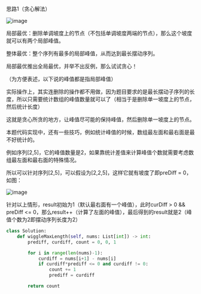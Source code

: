 思路1（贪心解法）

![image](https://user-images.githubusercontent.com/62086490/154088653-69f1736f-c9af-4cca-881e-1d2c128bbe22.png)

局部最优：删除单调坡度上的节点（不包括单调坡度两端的节点），那么这个坡度就可以有两个局部峰值。

整体最优：整个序列有最多的局部峰值，从而达到最长摆动序列。

局部最优推出全局最优，并举不出反例，那么试试贪心！


（为方便表述，以下说的峰值都是指局部峰值）

实际操作上，其实连删除的操作都不用做，因为题目要求的是最长摆动子序列的长度，所以只需要统计数组的峰值数量就可以了（相当于是删除单一坡度上的节点，然后统计长度）

这就是贪心所贪的地方，让峰值尽可能的保持峰值，然后删除单一坡度上的节点。


本题代码实现中，还有一些技巧，例如统计峰值的时候，数组最左面和最右面是最不好统计的。

例如序列[2,5]，它的峰值数量是2，如果靠统计差值来计算峰值个数就需要考虑数组最左面和最右面的特殊情况。

所以可以针对序列[2,5]，可以假设为[2,2,5]，这样它就有坡度了即preDiff = 0，如图：

![image](https://user-images.githubusercontent.com/62086490/154088853-f7f20358-b9b2-4616-8fcb-0da247780b25.png)


针对以上情形，result初始为1（默认最右面有一个峰值），此时curDiff > 0 && preDiff <= 0，那么result++（计算了左面的峰值），最后得到的result就是2（峰值个数为2即摆动序列长度为2）

```python
class Solution:
    def wiggleMaxLength(self, nums: List[int]) -> int:
        prediff, curdiff, count = 0, 0, 1

        for i in range(len(nums)-1):
            curdiff = nums[i+1] - nums[i]
            if curdiff*prediff <= 0 and curdiff != 0:
                count += 1
                prediff = curdiff

        return count
```
